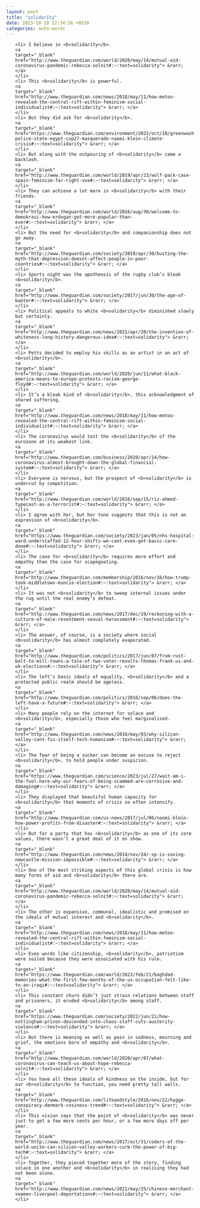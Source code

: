 ```yaml
---
layout: post
title: "solidarity"
date: 2023-10-10 12:34:56 +0530
categories: auto-words
---
```

<ol>

    <li> I believe in <b>solidarity</b>.
    <a 
    target="_blank" 
    href="http://www.theguardian.com/world/2020/may/14/mutual-aid-coronavirus-pandemic-rebecca-solnit#:~:text=solidarity"> &rarr; </a>
    </li>
    <li> This <b>solidarity</b> is powerful.
    <a 
    target="_blank" 
    href="http://www.theguardian.com/news/2018/may/11/how-metoo-revealed-the-central-rift-within-feminism-social-individualist#:~:text=solidarity"> &rarr; </a>
    </li>
    <li> But they did ask for <b>solidarity</b>.
    <a 
    target="_blank" 
    href="https://www.theguardian.com/environment/2022/oct/18/greenwashing-police-state-egypt-cop27-masquerade-naomi-klein-climate-crisis#:~:text=solidarity"> &rarr; </a>
    </li>
    <li> But along with the outpouring of <b>solidarity</b> came a backlash.
    <a 
    target="_blank" 
    href="http://www.theguardian.com/world/2019/apr/23/wolf-pack-case-spain-feminism-far-right-vox#:~:text=solidarity"> &rarr; </a>
    </li>
    <li> They can achieve a lot more in <b>solidarity</b> with their friends.
    <a 
    target="_blank" 
    href="http://www.theguardian.com/world/2016/aug/30/welcome-to-demokrasi-how-erdogan-got-more-popular-than-ever#:~:text=solidarity"> &rarr; </a>
    </li>
    <li> But the need for <b>solidarity</b> and companionship does not go away.
    <a 
    target="_blank" 
    href="http://www.theguardian.com/society/2019/apr/30/busting-the-myth-that-depression-doesnt-affect-people-in-poor-countries#:~:text=solidarity"> &rarr; </a>
    </li>
    <li> Sports night was the apotheosis of the rugby club’s bleak <b>solidarity</b>.
    <a 
    target="_blank" 
    href="http://www.theguardian.com/society/2017/jun/30/the-age-of-banter#:~:text=solidarity"> &rarr; </a>
    </li>
    <li> Political appeals to white <b>solidarity</b> diminished slowly but certainly.
    <a 
    target="_blank" 
    href="http://www.theguardian.com/news/2021/apr/20/the-invention-of-whiteness-long-history-dangerous-idea#:~:text=solidarity"> &rarr; </a>
    </li>
    <li> Petts decided to employ his skills as an artist in an act of <b>solidarity</b>.
    <a 
    target="_blank" 
    href="http://www.theguardian.com/world/2020/jun/11/what-black-america-means-to-europe-protests-racism-george-floyd#:~:text=solidarity"> &rarr; </a>
    </li>
    <li> It’s a bleak kind of <b>solidarity</b>, this acknowledgment of shared suffering.
    <a 
    target="_blank" 
    href="http://www.theguardian.com/news/2018/may/11/how-metoo-revealed-the-central-rift-within-feminism-social-individualist#:~:text=solidarity"> &rarr; </a>
    </li>
    <li> The coronavirus would test the <b>solidarity</b> of the eurozone at its weakest link.
    <a 
    target="_blank" 
    href="http://www.theguardian.com/business/2020/apr/14/how-coronavirus-almost-brought-down-the-global-financial-system#:~:text=solidarity"> &rarr; </a>
    </li>
    <li> Everyone is nervous, but the prospect of <b>solidarity</b> is undercut by competition.
    <a 
    target="_blank" 
    href="http://www.theguardian.com/world/2016/sep/15/riz-ahmed-typecast-as-a-terrorist#:~:text=solidarity"> &rarr; </a>
    </li>
    <li> I agree with her, but her tone suggests that this is not an expression of <b>solidarity</b>.
    <a 
    target="_blank" 
    href="https://www.theguardian.com/society/2023/jan/05/nhs-hospital-ward-understaffed-12-hour-shifts-we-cant-even-get-basic-care-done#:~:text=solidarity"> &rarr; </a>
    </li>
    <li> The case for <b>solidarity</b> requires more effort and empathy than the case for scapegoating.
    <a 
    target="_blank" 
    href="http://www.theguardian.com/membership/2016/nov/16/how-trump-took-middletown-muncie-election#:~:text=solidarity"> &rarr; </a>
    </li>
    <li> It was not <b>solidarity</b> to sweep internal issues under the rug until the real enemy’s defeat.
    <a 
    target="_blank" 
    href="http://www.theguardian.com/news/2017/dec/19/reckoning-with-a-culture-of-male-resentment-sexual-harassment#:~:text=solidarity"> &rarr; </a>
    </li>
    <li> The answer, of course, is a society where social <b>solidarity</b> has almost completely evaporated.
    <a 
    target="_blank" 
    href="http://www.theguardian.com/politics/2017/jun/07/from-rust-belt-to-mill-towns-a-tale-of-two-voter-revolts-thomas-frank-us-and-uk-elections#:~:text=solidarity"> &rarr; </a>
    </li>
    <li> The left’s basic ideals of equality, <b>solidarity</b> and a protected public realm should be ageless.
    <a 
    target="_blank" 
    href="http://www.theguardian.com/politics/2016/sep/06/does-the-left-have-a-future#:~:text=solidarity"> &rarr; </a>
    </li>
    <li> Many people rely on the internet for solace and <b>solidarity</b>, especially those who feel marginalised.
    <a 
    target="_blank" 
    href="http://www.theguardian.com/news/2018/may/03/why-silicon-valley-cant-fix-itself-tech-humanism#:~:text=solidarity"> &rarr; </a>
    </li>
    <li> The fear of being a sucker can become an excuse to reject <b>solidarity</b>, to hold people under suspicion.
    <a 
    target="_blank" 
    href="https://www.theguardian.com/science/2023/jul/27/wait-am-i-the-fool-here-why-our-fears-of-being-scammed-are-corrosive-and-damaging#:~:text=solidarity"> &rarr; </a>
    </li>
    <li> They displayed that beautiful human capacity for <b>solidarity</b> that moments of crisis so often intensify.
    <a 
    target="_blank" 
    href="http://www.theguardian.com/us-news/2017/jul/06/naomi-klein-how-power-profits-from-disaster#:~:text=solidarity"> &rarr; </a>
    </li>
    <li> But for a party that has <b>solidarity</b> as one of its core values, there wasn’t a great deal of it on show.
    <a 
    target="_blank" 
    href="http://www.theguardian.com/news/2014/nov/24/-sp-is-saving-newcastle-mission-impossible#:~:text=solidarity"> &rarr; </a>
    </li>
    <li> One of the most striking aspects of this global crisis is how many forms of aid and <b>solidarity</b> there are.
    <a 
    target="_blank" 
    href="http://www.theguardian.com/world/2020/may/14/mutual-aid-coronavirus-pandemic-rebecca-solnit#:~:text=solidarity"> &rarr; </a>
    </li>
    <li> The other is expansive, communal, idealistic and premised on the ideals of mutual interest and <b>solidarity</b>.
    <a 
    target="_blank" 
    href="http://www.theguardian.com/news/2018/may/11/how-metoo-revealed-the-central-rift-within-feminism-social-individualist#:~:text=solidarity"> &rarr; </a>
    </li>
    <li> Even words like citizenship, <b>solidarity</b>, patriotism were soiled because they were associated with his rule.
    <a 
    target="_blank" 
    href="https://www.theguardian.com/world/2023/feb/21/baghdad-memories-what-the-first-few-months-of-the-us-occupation-felt-like-to-an-iraqi#:~:text=solidarity"> &rarr; </a>
    </li>
    <li> This constant churn didn’t just strain relations between staff and prisoners, it eroded <b>solidarity</b> among staff.
    <a 
    target="_blank" 
    href="https://www.theguardian.com/society/2022/jun/21/how-nottingham-prison-descended-into-chaos-staff-cuts-austerity-violence#:~:text=solidarity"> &rarr; </a>
    </li>
    <li> But there is meaning as well as pain in sadness, mourning and grief, the emotions born of empathy and <b>solidarity</b>.
    <a 
    target="_blank" 
    href="http://www.theguardian.com/world/2020/apr/07/what-coronavirus-can-teach-us-about-hope-rebecca-solnit#:~:text=solidarity"> &rarr; </a>
    </li>
    <li> You have all these ideals of kindness on the inside, but for our <b>solidarity</b> to function, you need pretty tall walls.
    <a 
    target="_blank" 
    href="http://www.theguardian.com/lifeandstyle/2016/nov/22/hygge-conspiracy-denmark-cosiness-trend#:~:text=solidarity"> &rarr; </a>
    </li>
    <li> This vision says that the point of <b>solidarity</b> was never just to get a few more cents per hour, or a few more days off per year.
    <a 
    target="_blank" 
    href="http://www.theguardian.com/news/2017/oct/31/coders-of-the-world-unite-can-silicon-valley-workers-curb-the-power-of-big-tech#:~:text=solidarity"> &rarr; </a>
    </li>
    <li> Together, they pieced together more of the story, finding solace in one another and <b>solidarity</b> in realising they had not been alone.
    <a 
    target="_blank" 
    href="http://www.theguardian.com/news/2021/may/25/chinese-merchant-seamen-liverpool-deportations#:~:text=solidarity"> &rarr; </a>
    </li>